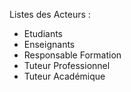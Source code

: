 Listes des Acteurs :
- Etudiants
- Enseignants
- Responsable Formation
- Tuteur Professionnel
- Tuteur Académique 
